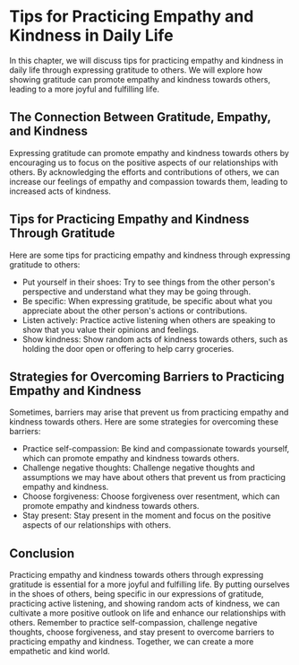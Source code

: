 Tips for Practicing Empathy and Kindness in Daily Life
=================================================================================================

In this chapter, we will discuss tips for practicing empathy and kindness in daily life through expressing gratitude to others. We will explore how showing gratitude can promote empathy and kindness towards others, leading to a more joyful and fulfilling life.

The Connection Between Gratitude, Empathy, and Kindness
-------------------------------------------------------

Expressing gratitude can promote empathy and kindness towards others by encouraging us to focus on the positive aspects of our relationships with others. By acknowledging the efforts and contributions of others, we can increase our feelings of empathy and compassion towards them, leading to increased acts of kindness.

Tips for Practicing Empathy and Kindness Through Gratitude
----------------------------------------------------------

Here are some tips for practicing empathy and kindness through expressing gratitude to others:

* Put yourself in their shoes: Try to see things from the other person's perspective and understand what they may be going through.
* Be specific: When expressing gratitude, be specific about what you appreciate about the other person's actions or contributions.
* Listen actively: Practice active listening when others are speaking to show that you value their opinions and feelings.
* Show kindness: Show random acts of kindness towards others, such as holding the door open or offering to help carry groceries.

Strategies for Overcoming Barriers to Practicing Empathy and Kindness
---------------------------------------------------------------------

Sometimes, barriers may arise that prevent us from practicing empathy and kindness towards others. Here are some strategies for overcoming these barriers:

* Practice self-compassion: Be kind and compassionate towards yourself, which can promote empathy and kindness towards others.
* Challenge negative thoughts: Challenge negative thoughts and assumptions we may have about others that prevent us from practicing empathy and kindness.
* Choose forgiveness: Choose forgiveness over resentment, which can promote empathy and kindness towards others.
* Stay present: Stay present in the moment and focus on the positive aspects of our relationships with others.

Conclusion
----------

Practicing empathy and kindness towards others through expressing gratitude is essential for a more joyful and fulfilling life. By putting ourselves in the shoes of others, being specific in our expressions of gratitude, practicing active listening, and showing random acts of kindness, we can cultivate a more positive outlook on life and enhance our relationships with others. Remember to practice self-compassion, challenge negative thoughts, choose forgiveness, and stay present to overcome barriers to practicing empathy and kindness. Together, we can create a more empathetic and kind world.
